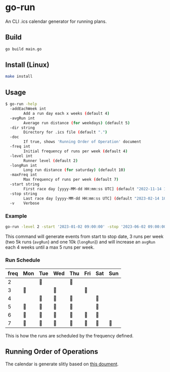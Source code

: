 # go-run
An CLI .ics calendar generator for running plans.

## Build

```sh
go build main.go
```

## Install (Linux)

```sh
make install
```

## Usage

```sh
$ go-run -help
  -addEachWeek int
        Add a run day each x weeks (default 4)
  -avgRun int
        Average run distance (for weekdays) (default 5)
  -dir string
        Directory for .ics file (default ".")
  -doc
        If true, shows 'Running Order of Operation' document
  -freq int
        Initial frequency of runs per week (default 4)
  -level int
        Runner level (default 2)
  -longRun int
        Long run distance (for saturday) (default 10)
  -maxFreq int
        Max frequency of runs per week (default 7)
  -start string
        First race day [yyyy-MM-dd HH:mm:ss UTC] (default "2022-11-14 10:46:16")
  -stop string
        Last race day [yyyy-MM-dd HH:mm:ss UTC] (default "2023-02-14 10:46:16")
  -v    Verbose
```

### Example

```sh
go-run -level 2 -start '2023-01-02 09:00:00' -stop '2023-06-02 09:00:00' -maxFreq 5 -avgRun 5 -longRun 10 -addEachWeek 4 -freq 3
```

This command will generate events from start to stop date, 3 runs per week (two 5k runs (`avgRun`) and one 10k (`longRun`)) and will increase an `avgRun` each 4 weeks until a max 5 runs per week.


### Run Schedule

| freq | Mon      | Tue      | Wed      | Thu      | Fri      | Sat      | Sun      |
|------|----------|----------|----------|----------|----------|----------|----------|
| 2    |          | :runner: |          | :runner: |          |          |          |
| 3    | :runner: |          | :runner: |          | :runner: |          |          |
| 4    |          | :runner: | :runner: | :runner: |          | :runner: |          |
| 5    | :runner: | :runner: | :runner: | :runner: |          | :runner: |          |
| 6    | :runner: | :runner: | :runner: | :runner: | :runner: | :runner: |          |
| 7    | :runner: | :runner: | :runner: | :runner: | :runner: | :runner: | :runner: |

This is how the runs are scheduled by the frequency defined. 

## Running Order of Operations

The calendar is generate slitly based on [this doument](https://drive.google.com/file/d/1wzPab2BlX4N_2vEJMdVu_alagE6pIlAt/view).
